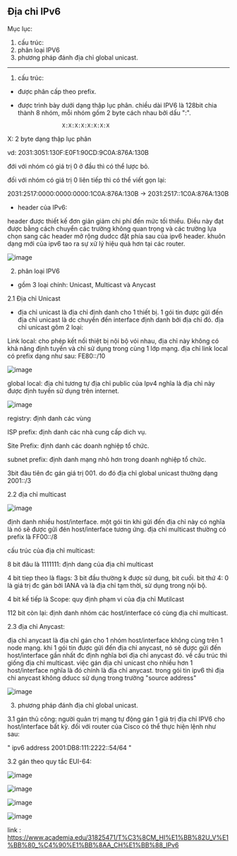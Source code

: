 Địa chỉ IPv6
------------------------------
Mục lục:

1. cấu trúc:
2. phân loại IPV6
3. phương pháp đánh địa chỉ global unicast.
-----------------------------------------
1. cấu trúc: 

- được phân cấp theo prefix.

- được trình bày dưới dạng thập lục phân. chiều dài IPV6 là 128bit chia thành 8 nhóm, mỗi nhóm gồm 2 byte cách nhau bởi dấu ":".

                    X:X:X:X:X:X:X:X

X: 2 byte dạng thập lục phân

vd: 2031:3051:130F:E0F1:90CD:9C0A:876A:130B

đới với nhóm có giá trị 0 ở đầu thì có thể lược bỏ.

đối với nhóm có giá trị 0 liên tiếp thì có thể viết gọn lại:

2031:2517:0000:0000:0000:1C0A:876A:130B -> 2031:2517::1C0A:876A:130B

- header của IPv6:

header được thiết kế đơn giản giảm chi phí đến mức tối thiểu. Điều này đạt được bằng cách chuyển các trường không quan trọng và các trường lựa chọn sang các header mở rộng dudcc đặt phía sau của ipv6 header. khuôn dạng mới của ipv6 tao ra sự xử lý hiệu quả hơn tại các router.

![image](https://user-images.githubusercontent.com/95491130/180596371-4531c7f0-f2b4-491a-9ada-aba183cc99ff.png)


2. phân loại IPV6

- gồm 3 loại chính: Unicast, Multicast và Anycast

2.1 Địa chỉ Unicast

- địa chỉ unicast là địa chỉ định danh cho 1 thiết bị. 1 gói tin được gửi đến địa chỉ unicast là dc chuyển đến interface định danh bởi địa chỉ đó. địa chỉ unicast gôm 2 loại:

Link local: cho phép kết nối thiệt bị nội bộ vói nhau, địa chỉ này không có khả năng định tuyến và chỉ sử dụng trong cùng 1 lớp mạng. địa chỉ link local có prefix dạng như sau: FE80::/10

![image](https://user-images.githubusercontent.com/95491130/180596496-c70bfc02-c13a-4795-8931-0c1e237e7991.png)

global local: địa chỉ tương tự địa chỉ public của Ipv4 nghĩa là địa chỉ này được định tuyến sử dụng trên internet.

![image](https://user-images.githubusercontent.com/95491130/180596530-1dbd6969-9310-4d43-bbff-d8d4d8f99dba.png)

registry: định danh các vùng

ISP prefix: định danh các nhà cung cấp dich vụ.

Site Prefix: định danh các doanh nghiệp tổ chức.

subnet prefix: định danh mạng nhỏ hơn trong doanh nghiệp tổ chức.

3bit đàu tiên đc gán giá trị 001. do đó địa chỉ global unicast thường dạng 2001::/3

2.2 địa chỉ multicast

![image](https://user-images.githubusercontent.com/95491130/180596610-22afd14c-28df-4174-ad75-952b27fbbe8d.png)

định danh nhiều host/interface. một gói tin khi gửi đến địa chỉ này có nghĩa là nó sẽ được gửi đén host/interface tương ứng. địa chỉ multicast thường có prefix là FF00::/8

cấu trúc của địa chỉ multicast:

8 bit đâu là 1111111: định dang của địa chỉ multicast

4 bit tiep theo là flags: 3 bit đầu thường k được sử dung, bit cuối. bit thứ 4: 0 là giá trị đc gán bởi IANA và là địa chỉ tạm thời, sừ dụng trong nội bộ.

4 bit kế tiếp là Scope: quy định phạm vi của địa chỉ Mutilcast

112 bit còn lại: định danh nhóm các host/interface có cùng địa chỉ multicast.

2.3 địa chỉ Anycast:

địa chỉ anycast là địa chỉ gán cho 1 nhóm host/interface không cùng trên 1 node mạng. khi 1 gói tin được gửi đến địa chỉ anycast, nó sẽ được gửi đến host/interface gần nhất đc định nghĩa bơi địa chỉ anycast đó. về cấu trúc thì giống địa chỉ multicast. việc gán địa chỉ unicast cho nhiều hơn 1 host/interface nghĩa là đó chính là địa chỉ anycast. trong gói tin ipv6 thì địa chi anycast không dducc sử dụng trong trường "source address"

![image](https://user-images.githubusercontent.com/95491130/180596664-bf085cd2-f34b-4059-bff4-ea4170f59d64.png)

3. phương pháp đánh địa chỉ global unicast.

3.1 gán thủ công: người quản trị mạng tự động gán 1 giá trị địa chỉ IPV6 cho host/interface bất kỳ. đối với router của Cisco có thể thực hiện lệnh như sau:

" ipv6 address 2001:DB8:111:2222::54/64 "

3.2 gán theo quy tắc EUI-64:

![image](https://user-images.githubusercontent.com/95491130/180597052-26ad2b93-3a2d-4f0e-9df1-8718651c73c3.png)

![image](https://user-images.githubusercontent.com/95491130/180597066-8b551b9f-32b0-4957-81d6-8a9e908cddd2.png)

![image](https://user-images.githubusercontent.com/95491130/180597088-f5400393-5216-4f54-83b8-437b06494994.png)

![image](https://user-images.githubusercontent.com/95491130/180597640-5348e1c4-6962-43ab-a4fb-ffa098e11ebe.png)


link : https://www.academia.edu/31825471/T%C3%8CM_HI%E1%BB%82U_V%E1%BB%80_%C4%90%E1%BB%8AA_CH%E1%BB%88_IPv6



